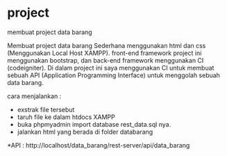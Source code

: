# project
membuat project data barang

Membuat project data barang Sederhana menggunakan html dan css (Menggunakan Local Host XAMPP). front-end framework project ini menggunakan bootstrap, 
dan back-end framework  menggunakan  CI (codeigniter). Di dalam project ini saya menggunakan CI untuk membuat sebuah API (Application Programming Interface) untuk menggolah sebuah data barang.


cara menjalankan :
- exstrak file tersebut
- taruh file ke dalam htdocs XAMPP
- buka phpmyadmin import database rest_data.sql nya.
- jalankan html yang berada di folder databarang

*API : http://localhost/data_barang/rest-server/api/data_barang

